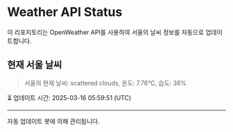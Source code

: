 
# Weather API Status

이 리포지토리는 OpenWeather API를 사용하여 서울의 날씨 정보를 자동으로 업데이트합니다.

## 현재 서울 날씨
> 서울의 현재 날씨: scattered clouds, 온도: 7.76°C, 습도: 36%

⏳ 업데이트 시간: 2025-03-16 05:59:51 (UTC)

---
자동 업데이트 봇에 의해 관리됩니다.
